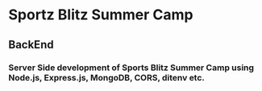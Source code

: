 # Sportz Blitz Summer Camp
## BackEnd

### Server Side development of Sports Blitz Summer Camp using Node.js, Express.js, MongoDB, CORS, ditenv etc. 
